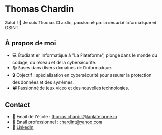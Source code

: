 # Thomas Chardin

Salut ! 👋 Je suis Thomas Chardin, passionné par la sécurité informatique et OSINT.

## À propos de moi

- 💻 Étudiant en informatique à "La Plateforme", plongé dans le monde du codage, du réseau et de la cybersécurité.
- 📚 Bases dans divers domaines de l'informatique.
- 🔒 Objectif : spécialisation en cybersécurité pour assurer la protection des données et des systèmes.
- 📽️ Passionné de jeux video et des nouvelles technologies.

## Contact

- 📧 Email de l'école : thomas.chardin@laplateforme.io
- 📧 Email professionnel : chardint@yahoo.com
- 🔗 [LinkedIn](https://www.linkedin.com/in/thomas-chardin-02a881196/)
